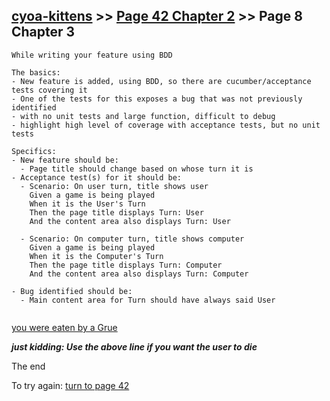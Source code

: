## [cyoa-kittens](../page-0/README.md) >> [Page 42 Chapter 2](../page-42/README.md) >> Page 8 Chapter 3

```
While writing your feature using BDD
```

```
The basics:
- New feature is added, using BDD, so there are cucumber/acceptance tests covering it
- One of the tests for this exposes a bug that was not previously identified
- with no unit tests and large function, difficult to debug
- highlight high level of coverage with acceptance tests, but no unit tests

Specifics:
- New feature should be:
  - Page title should change based on whose turn it is
- Acceptance test(s) for it should be:
  - Scenario: On user turn, title shows user
    Given a game is being played
    When it is the User's Turn
    Then the page title displays Turn: User
    And the content area also displays Turn: User

  - Scenario: On computer turn, title shows computer
    Given a game is being played
    When it is the Computer's Turn
    Then the page title displays Turn: Computer
    And the content area also displays Turn: Computer

- Bug identified should be:
  - Main content area for Turn should have always said User
  

```
[you were eaten by a Grue](https://en.wikipedia.org/wiki/Grue_(monster))


___just kidding: Use the above line if you want the user to die___

The end

To try again: [turn to page 42](../page-42/README.md)

